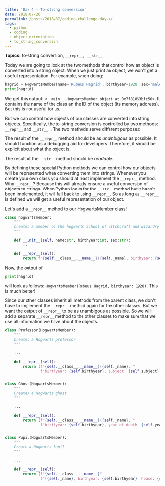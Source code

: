 ```yaml
---
title: 'Day 4 - To-string conversion'
date: 2018-07-26
permalink: /posts/2018/07/coding-challenge-day-4/
tags:
  - python
  - coding
  - object_orientation
  - to_string_conversion
---
```


**Topics:** to-string conversion, ```__repr__, __str__ ```

Today we are going to look at the two methods that control how an object is converted into a string object. When we just print an object, we won't get a useful representation. For example, when doing:

```python
hagrid = HogwartsMember(name='Rubeus Hagrid', birthyear=1928, sex='male')
print(hagrid)
```

We get this output: ```<__main__.HogwartsMember object at 0x7f81853bfc50>```. It contains the name of the class an the ID of the object (its memory address). But this is not useful for us.   
   
But we can control how objects of our classes are converted into string objects. Specifically, the to-string conversion is controlled by two methods: ```__repr__``` and ```__str__ ```. The two methods serve different purposes:   

The result of the ```__repr__``` method should be as *unambigous* as possible. It should function as a debugging aid for developers. Therefore, it should be explicit about what the object is.   
   
The result of the ```__str__``` method should be *readable*.   
   
By defining these special Python methods we can control how our objects will be represented when converting them into strings. Whenever you create your own class you should at least implement the ```__repr__``` method. Why ```__repr__```? Because this will already ensure a useful conversion of objects to strings. When Python looks for the ```__str__``` method but it hasn't been implemented, it will fall back to using ```__repr__```. So as long as ```__repr__``` is defined we will get a useful representation of our object.   
   
Let's add a ```__repr__``` method to our HogwartsMember class!

```python
class hogwartsmember:
    """
    creates a member of the hogwarts school of witchcraft and wizardry
    """

    def __init__(self, name:str, birthyear:int, sex:str):
        ...

    def __repr__(self):
        return f"{self.__class__.__name__}({self._name}, birthyear: {self.birthyear})"

```

Now, the output of 
```python
print(hagrid)
```

will look as follows: ```HogwartsMember(Rubeus Hagrid, birthyear: 1928)```. This is much better!   
   
Since our other classes inherit all methods from the parent class, we don't have to implement the ```__repr__``` method again for the other classes. But we want the output of ```__repr__``` to be as unambigous as possible. So we will add a separate ```__repr__``` method to the other classes to make sure that we use all information we have about the objects.

```python
class Professor(HogwartsMember):
    """
    Creates a Hogwarts professor
    """

    ...

    def __repr__(self):
        return (f"{self.__class__.__name__}({self._name}, "
                f"birthyear: {self.birthyear}, subject: {self.subject})")


class Ghost(HogwartsMember):
    """
    Creates a Hogwarts ghost
    """

    ...

    def __repr__(self):
        return (f"{self.__class__.__name__}({self._name}, "
                f"birthyear: {self.birthyear}, year of death: {self.year_of_death})")


class Pupil(HogwartsMember):
    """
    Create a Hogwarts Pupil
    """

    ...

    def __repr__(self):
        return (f"{self.__class__.__name__}"
                f"({self._name}, birthyear: {self.birthyear}, house: {self.house})")

```
